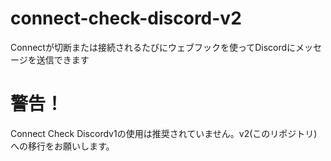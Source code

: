 # connect-check-discord-v2
Connectが切断または接続されるたびにウェブフックを使ってDiscordにメッセージを送信できます
# 警告！
Connect Check Discordv1の使用は推奨されていません。v2(このリポジトリ)への移行をお願いします。
